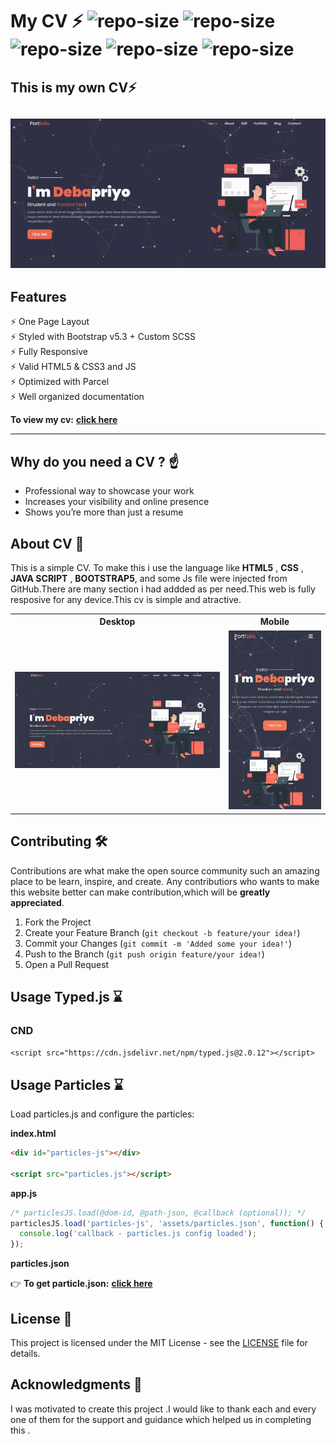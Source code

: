 # My CV ⚡️ ![repo-size](https://img.shields.io/github/repo-size/debapriyo007/cv?color=orange) ![repo-size](https://img.shields.io/github/directory-file-count/debapriyo007/cv?color=orange) ![repo-size](https://img.shields.io/github/last-commit/debapriyo007/cv?color=orange) ![repo-size](https://img.shields.io/github/license/debapriyo007/cv?color=orange) ![repo-size](https://img.shields.io/github/languages/top/debapriyo007/cv?color=orange) 




## This is my own  CV⚡️

<h2 align="center">
  <img src="https://github.com/debapriyo007/cv/blob/main/readme_img/ezgif.com-gif-maker.gif?raw=true" alt="Simplefolio" width="600px" />
  <br>
</h2>

## Features 


⚡️ One Page Layout\
⚡️ Styled with Bootstrap v5.3 + Custom SCSS\
⚡️ Fully Responsive\
⚡️ Valid HTML5 & CSS3 and JS\
⚡️ Optimized with Parcel\
⚡️ Well organized documentation

 **To view my cv:**  **[click here](https://debapriyo007.github.io/cv/)**

---

## Why do you need a CV ? ☝️

- Professional way to showcase your work
- Increases your visibility and online presence
- Shows you’re more than just a resume

## About CV  🚀

This is a simple CV. To make this i use the language like **HTML5** , **CSS** , **JAVA SCRIPT** , **BOOTSTRAP5**, and some Js file were injected from GitHub.There are many section i had addded as per need.This web is fully resposive for any device.This cv is simple and atractive.


<table>
  <tr>
    <th>Desktop</th>
    <th>Mobile</th>
  </tr>
  <tr>
    <td>
        <img src="https://github.com/debapriyo007/cv/blob/main/readme_img/Screenshot_20230123_203829.png?raw=true" width="600"/>
    </td>
    <td>
        <img src="https://github.com/debapriyo007/cv/blob/main/readme_img/my-web.jpg?raw=true" width="250"/>
    </td>
  </tr>
</table>


## Contributing 🛠️



Contributions are what make the open source community such an amazing place to be learn, inspire, and create. Any contributiors who wants to make this website better can make contribution,which will be **greatly appreciated**.

1. Fork the Project
2. Create your Feature Branch (`git checkout -b feature/your idea!`)
3. Commit your Changes (`git commit -m 'Added some your idea!'`)
4. Push to the Branch (`git push origin feature/your idea!`)
5. Open a Pull Request
## Usage Typed.js ⌛
### CND 
```<script src="https://cdn.jsdelivr.net/npm/typed.js@2.0.12"></script>```

## Usage Particles ⌛

Load particles.js and configure the particles:

**index.html**
```html
<div id="particles-js"></div>

<script src="particles.js"></script>
```

**app.js**
```javascript
/* particlesJS.load(@dom-id, @path-json, @callback (optional)); */
particlesJS.load('particles-js', 'assets/particles.json', function() {
  console.log('callback - particles.js config loaded');
});
```

**particles.json**

👉 **To get particle.json:**  **[click here](https://github.com/debapriyo007/cv/blob/main/js/particles.js)**
  




## License 📄

This project is licensed under the MIT License - see the [LICENSE](https://github.com/debapriyo007/cv/blob/main/LICENSE) file for details.

## Acknowledgments 🎁

I was motivated to create this project .I would like to thank each and every one of them for the support and guidance which helped us in completing this .
